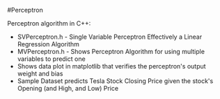 #Perceptron 

Perceptron algorithm in C++: 
- SVPerceptron.h - Single Variable Perceptron Effectively a Linear Regression Algorithm
- MVPerceptron.h - Shows Perceptron Algorithm for using multiple variables to predict one
- Shows data plot in matplotlib that verifies the perceptron's output weight and bias
- Sample Dataset predicts Tesla Stock Closing Price given the stock's Opening (and High, and Low) Price
